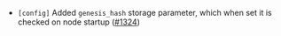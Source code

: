 - `[config]` Added `genesis_hash` storage parameter, which when set it is checked
 on node startup
 ([\#1324](https://github.com/depinnetwork/por-consensus/pull/1324/))
